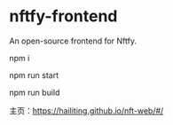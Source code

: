 # nftfy-frontend

An open-source frontend for Nftfy.

npm i 

npm run start

npm run build

主页：https://hailiting.github.io/nft-web/#/
